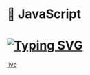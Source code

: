 # 🚀 JavaScript
<h1 align="left"><a href="https://git.io/typing-svg"><img src="https://readme-typing-svg.demolab.com?font=Fira+Code&pause=2000&color=C70039&width=500&lines=Javascript+is+the+duct+tape+of+the+Internt" alt="Typing SVG" /></a></h1>

[live](https://github.com/ikhodabande/JavaScript/blob/main/Weather%20App/index.html)
